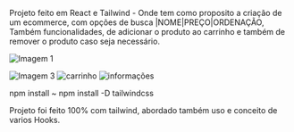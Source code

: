 Projeto feito em React e Tailwind - 
Onde tem como proposito a criação de um ecommerce, com opções de busca |NOME|PREÇO|ORDENAÇÃO, Também funcionalidades, de adicionar o produto ao carrinho e também de remover o produto caso seja necessário.


![Imagem 1](https://user-images.githubusercontent.com/102311684/218166931-3a22f62c-2cad-4d2a-a36f-8950d05460d7.png)

![Imagem 3](https://user-images.githubusercontent.com/102311684/218166971-415d5909-bd5d-4bb9-a7de-565b7b267ab3.png)
![carrinho](https://user-images.githubusercontent.com/102311684/218166974-8695b4dd-6202-4e3d-a27f-6ba3eab376e2.png)
![informações](https://user-images.githubusercontent.com/102311684/218166979-f5e8a170-7780-431d-a88b-3c671158793e.png)


npm install ~ npm install -D tailwindcss


Projeto foi feito 100% com tailwind, abordado também uso e conceito de varios Hooks.


